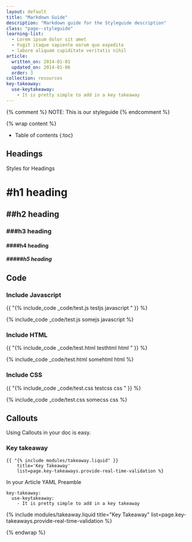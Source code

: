 ```yaml
---
layout: default
title: "Markdown Guide"
description: "Markdown guide for the Styleguide description"
class: "page--styleguide"
learning-list:
  - Lorem ipsum dolor sit amet
  - Fugit itaque sapiente earum quo expedita
  - labore aliquam cupiditate veritatis nihil
article:
  written_on: 2014-01-01
  updated_on: 2014-01-06
  order: 3
collection: resources
key-takeaway:
  use-keytakeaway:
    - It is pretty simple to add in a key takeaway
---
```

{% comment %}
NOTE: This is our styleguide
{% endcomment %}

{% wrap content %}

* Table of contents
{:toc}

## Headings

Styles for Headings

# #h1 heading

## ##h2 heading

### ###h3 heading

#### ####h4 heading

##### #####h5 heading

## Code

### Include Javascript

  {{ "{% include_code _code/test.js testjs javascript " }} %}

{% include_code _code/test.js somejs javascript %}


### Include HTML

  {{ "{% include_code _code/test.html testhtml html " }} %}

{% include_code _code/test.html somehtml html %}


### Include CSS

  {{ "{% include_code _code/test.css testcss css " }} %}

{% include_code _code/test.css somecss css %}

## Callouts

Using Callouts in your doc is easy.

### Key takeaway

    {{ "{% include modules/takeaway.liquid" }}
    	title='Key Takeaway' 
    	list=page.key-takeaways.provide-real-time-validation %}

In your Article YAML Preamble

    key-takeaway:
	  use-keytakeaway:
	    - It is pretty simple to add in a key takeaway

{% include modules/takeaway.liquid title="Key Takeaway" list=page.key-takeaways.provide-real-time-validation %}




{% endwrap %}